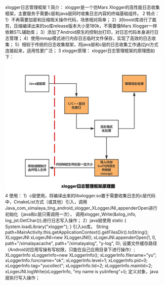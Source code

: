 xlogger日志管理框架
1 简介：
xlogger是一个仿Mars Xlogger的高性能日志收集框架，主要服务于需要c层和java层同时收集日志内容的终端基础组件。
2 特点：
1）不再需要加密和压缩相关操作代码，场景相对简单；
2）对boost库进行了裁剪，压缩编译出来的so库release版本大小至180k，不需要像Mars Xlogger一样依赖STL辅助库；
3）添加了Android原生的控制台打印，对日志代码本身进行日志管理；
4）使用mmap模式进行内存日志临时文件保存，实现了高效的日志收集；
5）相较于传统的日志收集框架，将java层和c层的日志收集工作通过jni方式连接起来，适用性更广泛；
3 xlogger原理：
xlogger日志管理框架的原理图如下：
![Image text](../doc/xlogger.jpg)
4 使用：
1）c层使用，将编译出来的libxlogger.so置于需要收集日志的c层代码中，CmakeList方式（或其他）引入，调用
Java_com_ximalaya_ting_android_xlogger_XLoggerJNI_appenderOpen进行初始化（java和c层只需调用一次）， 
调用xlogger_Write(&xlog_info, log_jst.GetChar());进行日志写入操作；
2）java层使用
static {
System.loadLibrary("xlogger");
} 
引入so库。
String path=MainActivity.this.getApplicationContext().getFilesDir().toString();
XLoggerJNI xLogerJNI=new XLoggerJNI();
xLogerJNI.appenderOpen(1, 0, path+"/ximalayacache", path+"/ximalayalog", "y-log", 0);
设置文件缓存路径（Android对应用写操有写权限，只能在自己应用目录下进行操作）;
XLoggerInfo xLoggerInfo=new XLoggerInfo();
xLoggerInfo.filename="yu";
xLoggerInfo.funcname="ok";
xLoggerInfo.level=1;
xLoggerInfo.pid=0;
xLoggerInfo.tag="yucollect";
xLoggerInfo.tid=2;
xLoggerInfo.maintid=2;
xLogerJNI.logWrite(xLoggerInfo, "my name is yulinfeng"+i);
定义对象，java层执行写入操作；
